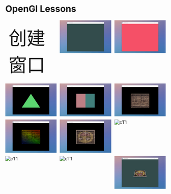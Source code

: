 # OpenGl Lessons

<div style="
    display: grid;
    grid-template-columns: repeat(3, 1fr); 
    gap: 10px;
    ">
<p style="font-size: 6vw; background-image: url('./images/background.png'); 
background-size: cover; margin: 0; padding: 10px;">
    创建窗口
</p>
    <img src="./images/HelloWindow.gif" alt="ͼƬ1">
    <img src="./images/HelloWindow2.gif" alt="ͼƬ1">
    <img src="./images/HelloTriangle.gif" alt="ͼƬ1">
    <img src="./images/HelloShader.gif" alt="ͼƬ1">
    <img src="./images/HelloTexture.gif" alt="ͼƬ1">
    <img src="./images/HelloTexture1.gif" alt="ͼƬ1">
    <img src="./images/HelloTexture2.gif" alt="ͼƬ1">
    <img src="./images/HelloGlm.gif" alt="ͼƬ1">
    <img src="./images/HelloGlm1.gif" alt="ͼƬ1">
    <img src="./images/HelloGlm2.gif" alt="ͼƬ1">
    <img src="./images/Hello3D.gif" alt="ͼƬ1">
</div>


